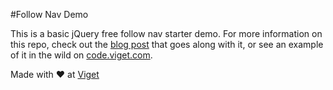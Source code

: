#Follow Nav Demo

This is a basic jQuery free follow nav starter demo. For more information on this repo, check out the [blog post](https://viget.com/extend/how-to-build-a-jquery-free-companion-nav) that goes along with it, or see an example of it in the wild on [code.viget.com](http://code.viget.com/).

Made with ❤️ at [Viget](https://viget.com/)